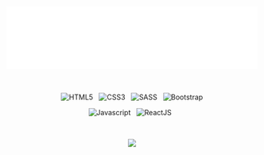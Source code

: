 <p align="center">
<img src="typeName.svg" />
</p>

&nbsp;

<div align="center">

![HTML5](https://img.shields.io/badge/HTML5-E34F26?style=for-the-badge&logo=html5&logoColor=white)
&nbsp;
![CSS3](https://img.shields.io/badge/CSS3-1572B6?style=for-the-badge&logo=css3&logoColor=white)
&nbsp;
![SASS](https://img.shields.io/badge/Sass-CC6699?style=for-the-badge&logo=sass&logoColor=white)
&nbsp;
![Bootstrap](https://img.shields.io/badge/Bootstrap-563D7C?style=for-the-badge&logo=bootstrap&logoColor=white)
  
![Javascript](https://img.shields.io/badge/JavaScript-F7DF1E?style=for-the-badge&logo=javascript&logoColor=black)
&nbsp;
![ReactJS](https://img.shields.io/badge/ReactJs-61DAFB?style=for-the-badge&logo=react&logoColor=35495E)
&nbsp;

&nbsp;


![](https://github-readme-stats.vercel.app/api?username=personalnerd&theme=blue-green)

&nbsp;


</div>
